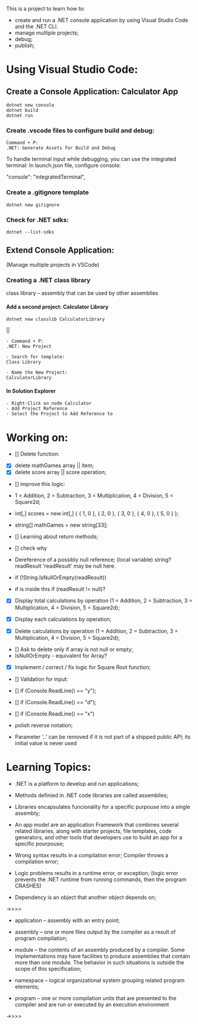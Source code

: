 This is a project to learn how to:

- create and run a .NET console application by using Visual Studio Code and the .NET CLI.
- manage multiple projects;
- debug;
- publish;

# Using Visual Studio Code:

## Create a Console Application: Calculator App

```
dotnet new console
dotnet build
dotnet run
```

### Create .vscode files to configure build and debug:

```
Command + P:
.NET: Generate Assets for Build and Debug
```

To handle terminal input while debugging, you can use the integrated terminal:
In launch.json file, configure console:

"console": "integratedTerminal",

### Create a .gitignore template

```
dotnet new gitignore
```

### Check for .NET sdks:

```
dotnet --list-sdks
```

## Extend Console Application:

(Manage multiple projects in VSCode)

### Creating a .NET class library

class library – assembly that can be used by other assemblies

#### Add a second project: Calculator Library

```
dotnet new classlib CalculatorLibrary
```

||

```
- Command + P:
.NET: New Project

- Search for template:
Class Library

- Name the New Project:
CalculatorLibrary
```

#### In Solution Explorer

```
- Right-Click on node Calculator
- Add Project Reference
- Select the Project to Add Reference to
```

# Working on:

- [] Delete function:
- [x] delete mathGames array || item;
- [x] delete score array || score operation;

- [] improve this logic:
- 1 = Addition, 2 = Subtraction, 3 = Multiplication, 4 = Division, 5 = Square2d;
- int[,] scores = new int[,] { { 1, 0 }, { 2, 0 }, { 3, 0 }, { 4, 0 }, { 5, 0 } };
- string[] mathGames = new string[33];

- [] Learning about return methods;

- [] check why

- Dereference of a possibly null reference;
  (local variable) string? readResult
  'readResult' may be null here.
- if (!String.IsNullOrEmpty(readResult))
- if is inside this if (readResult != null)?

- [x] Display total calculations by operation (1 = Addition, 2 = Subtraction, 3 = Multiplication, 4 = Division, 5 = Square2d);
- [x] Display each calculations by operation;

- [x] Delete calculations by operation (1 = Addition, 2 = Subtraction, 3 = Multiplication, 4 = Division, 5 = Square2d);

- [] Ask to delete only if array is not null or empty;
- IsNullOrEmpty - equivalent for Array?

- [x] Implement / correct / fix logic for Square Root function;

- [] Validation for input:
- [] if (Console.ReadLine() == "y");
- [] if (Console.ReadLine() == "d");
- [] if (Console.ReadLine() == "x")

- polish reverse notation;

- Parameter '..' can be removed if it is not part of a shipped public API; its initial value is never used

# Learning Topics:

- .NET is a platform to develop and run applications;

- Methods definied in .NET code libraries are called assemblies;

- Libraries encapsulates funcionality for a specific purpouse into a single assembly;

- An app model are an application Framework that combines several related libraries, along with starter projects, file templates, code generators, and other tools that developers use to build an app for a specific pourpouse;

- Wrong syntax results in a compilation error;
  Compiler throws a compilation error;

- Logic problems results in a runtime error, or exception;
  (logic error prevents the .NET runtime from running commands, then the program CRASHES)

- Dependency is an object that another object depends on;

->>>>

- application – assembly with an entry point;

- assembly – one or more files output by the compiler as a result of program compilation;

- module – the contents of an assembly produced by a compiler. Some implementations may have facilities to produce assemblies that contain more than one module. The behavior in such situations is outside the scope of this specification;

- namespace – logical organizational system grouping related program elements;

- program – one or more compilation units that are presented to the compiler and are run or executed by an execution environment

->>>>

<!--

https://dotnet.microsoft.com/en-us/learn/dotnet/architecture-guides

https://dotnet.microsoft.com/en-us/learn/videos



set up a .NET project to work with dependencies

- dotnet list package

- dotnet list package --include-transitive

Creating a solution;
dotnet new sln; -->
<!-- Create a functionality that will count the amount of times the calculator was used.

Store a list with the latest calculations. And give the users the ability to delete that list.

Allow the users to use the results in the list above to perform new calculations.

Add extra calculations: Square Root, Taking the Power, 10x, Trigonometry functions. -->
